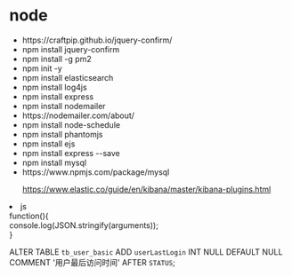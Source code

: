 # node
<ul>
<li>https://craftpip.github.io/jquery-confirm/</li>
<li>npm install jquery-confirm</li>
<li>npm install -g pm2 </li>
<li>npm init -y </li>
<li>npm install elasticsearch </li>
<li>npm install log4js </li>
<li>npm install express </li>
<li>npm install nodemailer  </li>
<li>https://nodemailer.com/about/  </li>
<li>npm install node-schedule   </li>
<li>npm install phantomjs   </li>
<li>npm install ejs  </li>
<li>npm install express --save  </li>
<li>npm install mysql  </li>
<li>https://www.npmjs.com/package/mysql  </li>

https://www.elastic.co/guide/en/kibana/master/kibana-plugins.html <br />
</ul>

<li>
js
</li>
function(){<br />
	console.log(JSON.stringify(arguments));<br />
}<br />

ALTER TABLE `tb_user_basic` ADD `userLastLogin` INT NULL DEFAULT NULL COMMENT '用户最后访问时间' AFTER `STATUS`;
